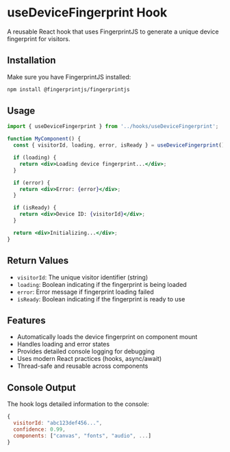 # useDeviceFingerprint Hook

A reusable React hook that uses FingerprintJS to generate a unique device fingerprint for visitors.

## Installation

Make sure you have FingerprintJS installed:

```bash
npm install @fingerprintjs/fingerprintjs
```

## Usage

```jsx
import { useDeviceFingerprint } from '../hooks/useDeviceFingerprint';

function MyComponent() {
  const { visitorId, loading, error, isReady } = useDeviceFingerprint();

  if (loading) {
    return <div>Loading device fingerprint...</div>;
  }

  if (error) {
    return <div>Error: {error}</div>;
  }

  if (isReady) {
    return <div>Device ID: {visitorId}</div>;
  }

  return <div>Initializing...</div>;
}
```

## Return Values

- `visitorId`: The unique visitor identifier (string)
- `loading`: Boolean indicating if the fingerprint is being loaded
- `error`: Error message if fingerprint loading failed
- `isReady`: Boolean indicating if the fingerprint is ready to use

## Features

- Automatically loads the device fingerprint on component mount
- Handles loading and error states
- Provides detailed console logging for debugging
- Uses modern React practices (hooks, async/await)
- Thread-safe and reusable across components

## Console Output

The hook logs detailed information to the console:

```javascript
{
  visitorId: "abc123def456...",
  confidence: 0.99,
  components: ["canvas", "fonts", "audio", ...]
}
``` 